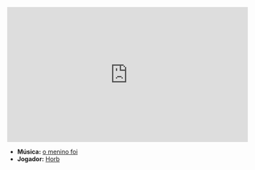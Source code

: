 <iframe width="560" height="315" src="https://www.youtube.com/embed/eDuAA9CChgw?si=6E6O5pT5nYuR4Hsp" title="YouTube video player" frameborder="0" allow="accelerometer; autoplay; clipboard-write; encrypted-media; gyroscope; picture-in-picture; web-share" referrerpolicy="strict-origin-when-cross-origin" allowfullscreen></iframe>

- **Música:** [o menino foi](content/Músicas/o%20menino%20foi.md)
- **Jogador:** [Horb](content/Jogadores/Horb.md)